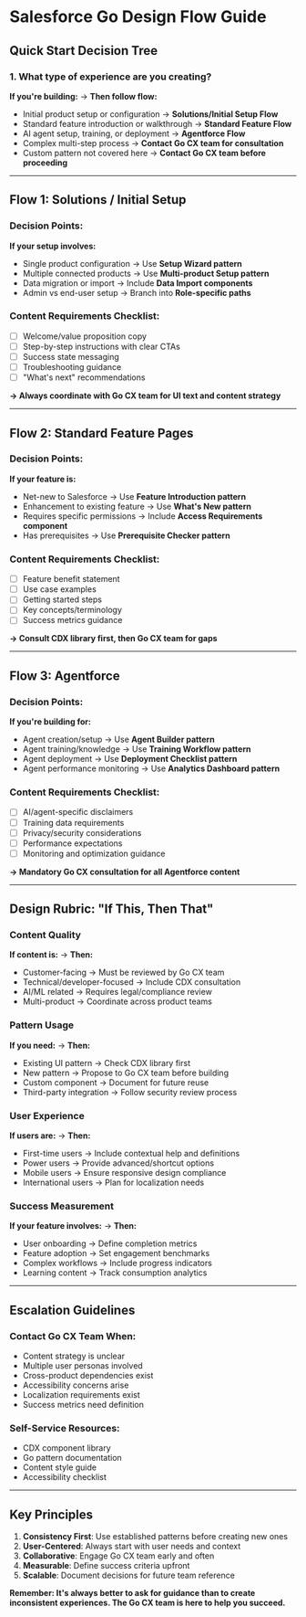 # Salesforce Go Design Flow Guide

## Quick Start Decision Tree

### 1. What type of experience are you creating?

**If you're building:** → **Then follow flow:**
- Initial product setup or configuration → **Solutions/Initial Setup Flow**
- Standard feature introduction or walkthrough → **Standard Feature Flow** 
- AI agent setup, training, or deployment → **Agentforce Flow**
- Complex multi-step process → **Contact Go CX team for consultation**
- Custom pattern not covered here → **Contact Go CX team before proceeding**

---

## Flow 1: Solutions / Initial Setup

### Decision Points:
**If your setup involves:**
- Single product configuration → Use **Setup Wizard pattern**
- Multiple connected products → Use **Multi-product Setup pattern** 
- Data migration or import → Include **Data Import components**
- Admin vs end-user setup → Branch into **Role-specific paths**

### Content Requirements Checklist:
- [ ] Welcome/value proposition copy
- [ ] Step-by-step instructions with clear CTAs
- [ ] Success state messaging
- [ ] Troubleshooting guidance
- [ ] "What's next" recommendations

**→ Always coordinate with Go CX team for UI text and content strategy**

---

## Flow 2: Standard Feature Pages

### Decision Points:
**If your feature is:**
- Net-new to Salesforce → Use **Feature Introduction pattern**
- Enhancement to existing feature → Use **What's New pattern**
- Requires specific permissions → Include **Access Requirements component**
- Has prerequisites → Use **Prerequisite Checker pattern**

### Content Requirements Checklist:
- [ ] Feature benefit statement
- [ ] Use case examples
- [ ] Getting started steps
- [ ] Key concepts/terminology
- [ ] Success metrics guidance

**→ Consult CDX library first, then Go CX team for gaps**

---

## Flow 3: Agentforce

### Decision Points:
**If you're building for:**
- Agent creation/setup → Use **Agent Builder pattern**
- Agent training/knowledge → Use **Training Workflow pattern**
- Agent deployment → Use **Deployment Checklist pattern**
- Agent performance monitoring → Use **Analytics Dashboard pattern**

### Content Requirements Checklist:
- [ ] AI/agent-specific disclaimers
- [ ] Training data requirements
- [ ] Privacy/security considerations
- [ ] Performance expectations
- [ ] Monitoring and optimization guidance

**→ Mandatory Go CX consultation for all Agentforce content**

---

## Design Rubric: "If This, Then That"

### Content Quality
**If content is:** → **Then:**
- Customer-facing → Must be reviewed by Go CX team
- Technical/developer-focused → Include CDX consultation  
- AI/ML related → Requires legal/compliance review
- Multi-product → Coordinate across product teams

### Pattern Usage
**If you need:** → **Then:**
- Existing UI pattern → Check CDX library first
- New pattern → Propose to Go CX team before building
- Custom component → Document for future reuse
- Third-party integration → Follow security review process

### User Experience
**If users are:** → **Then:**
- First-time users → Include contextual help and definitions
- Power users → Provide advanced/shortcut options
- Mobile users → Ensure responsive design compliance
- International users → Plan for localization needs

### Success Measurement
**If your feature involves:** → **Then:**
- User onboarding → Define completion metrics
- Feature adoption → Set engagement benchmarks  
- Complex workflows → Include progress indicators
- Learning content → Track consumption analytics

---

## Escalation Guidelines

### Contact Go CX Team When:
- Content strategy is unclear
- Multiple user personas involved
- Cross-product dependencies exist
- Accessibility concerns arise
- Localization requirements exist
- Success metrics need definition

### Self-Service Resources:
- CDX component library
- Go pattern documentation
- Content style guide
- Accessibility checklist

---

## Key Principles

1. **Consistency First**: Use established patterns before creating new ones
2. **User-Centered**: Always start with user needs and context
3. **Collaborative**: Engage Go CX team early and often
4. **Measurable**: Define success criteria upfront
5. **Scalable**: Document decisions for future team reference

**Remember: It's always better to ask for guidance than to create inconsistent experiences. The Go CX team is here to help you succeed.**
